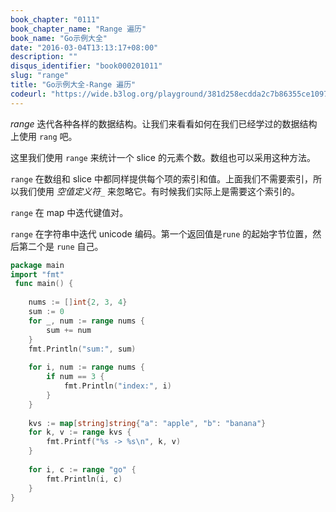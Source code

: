 ```yaml
---
book_chapter: "0111"
book_chapter_name: "Range 遍历"
book_name: "Go示例大全"
date: "2016-03-04T13:13:17+08:00"
description: ""
disqus_identifier: "book000201011"
slug: "range"
title: "Go示例大全-Range 遍历"
codeurl: "https://wide.b3log.org/playground/381d258ecdda2c7b86355ce1097fa398.go"
---
```

 
_range_ 迭代各种各样的数据结构。让我们来看看如何在我们已经学过的数据结构上使用 `rang` 吧。







这里我们使用 `range` 来统计一个 slice 的元素个数。数组也可以采用这种方法。

`range` 在数组和 slice 中都同样提供每个项的索引和值。上面我们不需要索引，所以我们使用 _空值定义符_`_` 来忽略它。有时候我们实际上是需要这个索引的。

`range` 在 map 中迭代键值对。

`range` 在字符串中迭代 unicode 编码。第一个返回值是`rune` 的起始字节位置，然后第二个是 `rune` 自己。
 

```Go
package main  
import "fmt"  
 func main() {  
 
    nums := []int{2, 3, 4}
    sum := 0
    for _, num := range nums {
        sum += num
    }
    fmt.Println("sum:", sum)  
 
    for i, num := range nums {
        if num == 3 {
            fmt.Println("index:", i)
        }
    }  
 
    kvs := map[string]string{"a": "apple", "b": "banana"}
    for k, v := range kvs {
        fmt.Printf("%s -> %s\n", k, v)
    }  
 
    for i, c := range "go" {
        fmt.Println(i, c)
    }
}  
```
